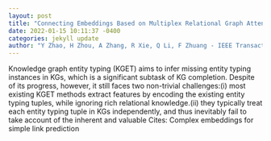 ```yaml
--- 
layout: post 
title: "Connecting Embeddings Based on Multiplex Relational Graph Attention Networks for Knowledge Graph Entity Typing" 
date: 2022-01-15 10:11:37 -0400 
categories: jekyll update 
author: "Y Zhao, H Zhou, A Zhang, R Xie, Q Li, F Zhuang - IEEE Transactions on Knowledge , 2022" 
--- 
```

Knowledge graph entity typing (KGET) aims to infer missing entity typing instances in KGs, which is a significant subtask of KG completion. Despite of its progress, however, it still faces two non-trivial challenges:(i) most existing KGET methods extract features by encoding the existing entity typing tuples, while ignoring rich relational knowledge.(ii) they typically treat each entity typing tuple in KGs independently, and thus inevitably fail to take account of the inherent and valuable Cites: Complex embeddings for simple link prediction